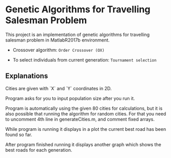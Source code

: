 <h1>Genetic Algorithms for Travelling Salesman Problem</h1>

<p>This project is an implementation of genetic algorithms for travelling salesman problem in MatlabR2017b environment.</p>

* Crossover algorithm: `Order Crossover (OX)`

* To select individuals from current generation: `Tournament selection`

<h2>Explanations</h2>
<p>Cities are given with `X` and `Y` coordinates in 2D.</p>
<p>Program asks for you to input population size after you run it.</p>
<p>Program is automatically using the given 80 cities for calculations, but it is also possible that running the algorithm for random cities. For that you need to uncomment 4th line in generateCities.m, and comment fixed arrays.</p>
<p>While program is running it displays in a plot the current best road has been found so far.</p>
<p>After program finished running it displays another graph which shows the best roads for each generation.</p>
